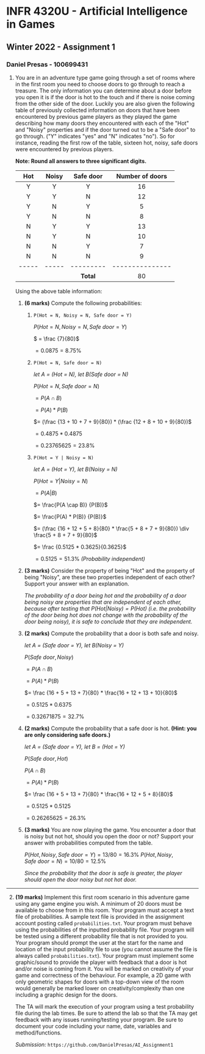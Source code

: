 # INFR 4320U - Artificial Intelligence in Games

## Winter 2022 - Assignment 1

### Daniel Presas - 100699431

1. You are in an adventure type game going through a set of rooms where in the first room you need to choose doors to go through to reach a treasure. The only information you can determine about a door before you open it is if the door is hot to the touch and if there is noise coming from the other side of the door. Luckily you are also given the following table of previously collected information on doors that have been encountered by previous game players as they played the game describing how many doors they encountered with each of the "Hot" and "Noisy" properties and if the door turned out to be a "Safe door" to go through. ("Y" indicates "yes" and "N" indicates "no"). So for instance, reading the first row of the table, sixteen hot, noisy, safe doors were encountered by previous players.

    **Note: Round all answers to three significant digits.**

    |  Hot  | Noisy | Safe door | Number of doors |
    | :---: | :---: | :-------: | :-------------: |
    |   Y   |   Y   |     Y     |       16        |
    |   Y   |   Y   |     N     |       12        |
    |   Y   |   N   |     Y     |        5        |
    |   Y   |   N   |     N     |        8        |
    |   N   |   Y   |     Y     |       13        |
    |   N   |   Y   |     N     |       10        |
    |   N   |   N   |     Y     |        7        |
    |   N   |   N   |     N     |        9        |
    | ----- | ----- | --------- | --------------- |
    |       |       | **Total** |       80        |

    Using the above table information:

    1. **(6 marks)** Compute the following probabilities:

        1. `P(Hot = N, Noisy = N, Safe door = Y)`

            $P(Hot = N, Noisy = N, Safe\ door = Y)$

            $ = \frac {7}{80}$

            $= 0.0875 = 8.75\%$

        2. `P(Hot = N, Safe door = N)`

            _let A = (Hot = N), let B(Safe door = N)_

            $P(Hot = N, Safe\ door = N)$

            $= P(A \cap B)$

            $= P(A) * P(B)$

            $= (\frac {13 + 10 + 7 + 9}{80}) * (\frac {12 + 8 + 10 + 9}{80})$

            $= 0.4875 * 0.4875$

            $= 0.23765625 = 23.8\%$

        3. `P(Hot = Y | Noisy = N)`

            _let A = (Hot = Y), let B(Noisy = N)_

            $P(Hot = Y | Noisy = N)$

            $= P(A|B)$

            $= \frac{P(A \cap B)} {P(B)}$

            $= \frac{P(A) * P(B)} {P(B)}$

            $= (\frac {16 + 12 + 5 + 8}{80} * \frac{5 + 8 + 7 + 9}{80}) \div \frac{5 + 8 + 7 + 9}{80}$

            $= \frac {0.5125 * 0.3625}{0.3625}$

            $= 0.5125 = 51.3\%$ _(Probability independent)_

    2. **(3 marks)** Consider the property of being "Hot" and the property of being "Noisy", are these two properties independent of each other? Support your answer with an explanation.

        _The probability of a door being hot and the probability of a door being noisy are properties that are independent of each other, because after testing that $P(Hot | Noisy) = P(Hot)$ (i.e. the probability of the door being hot does not change with the probability of the door being noisy), it is safe to conclude that they are independent._

    3. **(2 marks)** Compute the probability that a door is both safe and noisy.

        _let A = (Safe door = Y), let B(Noisy = Y)_

        $P(Safe\ door, Noisy)$

        $= P(A \cap B)$

        $= P(A) * P(B)$

        $= \frac {16 + 5 + 13 + 7}{80} * \frac{16 + 12 + 13 + 10}{80}$

        $= 0.5125 * 0.6375$

        $= 0.32671875 = 32.7\%$

    4. **(2 marks)** Compute the probability that a safe door is hot. **(Hint: you are only considering safe doors.)**

        _let A = (Safe door = Y), let B = (Hot = Y)_

        $P(Safe\ door, Hot)$

        $P(A \cap B)$

        $= P(A) * P(B)$

        $= \frac {16 + 5 + 13 + 7}{80} * \frac{16 + 12 + 5 + 8}{80}$

        $= 0.5125 * 0.5125$

        $= 0.26265625 = 26.3\%$

    5. **(3 marks)** You are now playing the game. You encounter a door that is noisy but not hot, should you open the door or not? Support your answer with probabilities computed from the table.

        $P(Hot, Noisy, Safe\ door = Y) = 13/80 = 16.3\%$
        $P(Hot, Noisy, Safe\ door = N) = 10/80 = 12.5\%$

        _Since the probability that the door is safe is greater, the player should open the door noisy but not hot door._

***

2. **(19 marks)** Implement this first room scenario in this adventure game using any game engine you wish. A minimum of 20 doors must be available to choose from in this room. Your program must accept a text file of probabilities. A sample text file is provided in the assignment account posting called `probabilities.txt`. Your program must behave using the probabilities of the inputted probability file. Your program will be tested using a different probability file that is not provided to you. Your program should prompt the user at the start for the name and location of the input probability file to use (you cannot assume the file is always called `probabilities.txt`). Your program must implement some graphic/sound to provide the player with feedback that a door is hot and/or noise is coming from it. You will be marked on creativity of your game and correctness of the behaviour. For example, a 2D game with only geometric shapes for doors with a top-down view of the room would generally be marked lower on creativity/complexity than one including a graphic design for the doors.

    The TA will mark the execution of your program using a test probability file during the lab times. Be sure to attend the lab so that the TA may get feedback with any issues running/testing your program. Be sure to document your code including your name, date, variables and method/functions.

    _Submission:_ `https://github.com/DanielPresas/AI_Assignment1`
